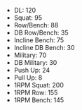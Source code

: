 * DL: 120
*  Squat: 95
*  Row/Bench: 88
*  DB Row/Bench: 35
*  Incline Bench: 75
*  Incline DB Bench: 30
*  Military: 70
*  DB Military: 30
*  Push Up: 24
*  Pull Up: 8
*  1RPM Squat: 200
*  1RPM Row: 155
*  1RPM Bench: 145
